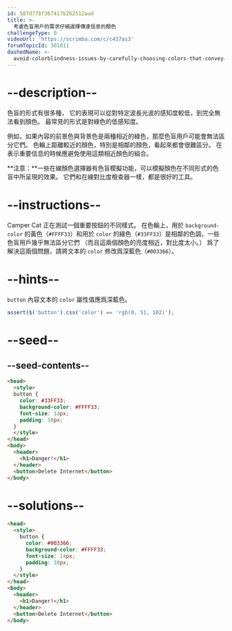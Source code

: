 ```yaml
---
id: 587d778f367417b2b2512aad
title: >-
  考慮色盲用戶的需求仔細選擇傳達信息的顏色
challengeType: 0
videoUrl: 'https://scrimba.com/c/c437as3'
forumTopicId: 301011
dashedName: >-
  avoid-colorblindness-issues-by-carefully-choosing-colors-that-convey-information
---
```


# --description--

色盲的形式有很多種， 它的表現可以從對特定波長光波的感知度較低，到完全無法看到顏色。 最常見的形式是對綠色的低感知度。

例如，如果內容的前景色與背景色是兩種相近的綠色，那麼色盲用戶可能會無法區分它們。 色輪上距離較近的顏色，特別是相鄰的顏色，看起來都會很難區分。 在表示重要信息的時候應避免使用這類相近顏色的組合。

**注意：**一些在線顏色選擇器有色盲模擬功能，可以模擬顏色在不同形式的色盲中所呈現的效果。 它們和在線對比度檢查器一樣，都是很好的工具。

# --instructions--

Camper Cat 正在測試一個重要按鈕的不同樣式。 在色輪上，用於 `background-color` 的黃色（`#FFFF33`）和用於 `color` 的綠色（`#33FF33`）是相鄰的色調，一些色盲用戶幾乎無法區分它們 （而且這兩個顏色的亮度相近，對比度太小。） 爲了解決這兩個問題，請將文本的 `color` 修改爲深藍色（`#003366`）。

# --hints--

`button` 內容文本的 `color` 屬性值應爲深藍色。

```js
assert($('button').css('color') == 'rgb(0, 51, 102)');
```

# --seed--

## --seed-contents--

```html
<head>
  <style>
  button {
    color: #33FF33;
    background-color: #FFFF33;
    font-size: 14px;
    padding: 10px;
  }
  </style>
</head>
<body>
  <header>
    <h1>Danger!</h1>
  </header>
  <button>Delete Internet</button>
</body>
```

# --solutions--

```html
<head>
  <style>
    button {
      color: #003366;
      background-color: #FFFF33;
      font-size: 14px;
      padding: 10px;
    }
  </style>
</head>
<body>
  <header>
    <h1>Danger!</h1>
  </header>
  <button>Delete Internet</button>
</body>
```
